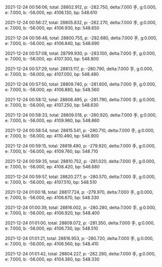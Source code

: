 2021-12-24 00:56:06, total: 28802.912, p: -282.750, delta:7.000 手, g:0.000, e: 7.000, b: -56.000, ep: 4106.130, bp: 548.610

2021-12-24 00:56:27, total: 28805.832, p: -282.270, delta:7.000 手, g:0.000, e: 7.000, b: -56.000, ep: 4106.930, bp: 548.650

2021-12-24 00:56:48, total: 28800.755, p: -282.680, delta:7.000 手, g:0.000, e: 7.000, b: -56.000, ep: 4106.840, bp: 548.690

2021-12-24 00:57:08, total: 28799.930, p: -283.100, delta:7.000 手, g:0.000, e: 7.000, b: -56.000, ep: 4107.300, bp: 548.800

2021-12-24 00:57:29, total: 28813.117, p: -280.790, delta:7.000 手, g:0.000, e: 7.000, b: -56.000, ep: 4107.050, bp: 548.480

2021-12-24 00:57:50, total: 28809.740, p: -281.600, delta:7.000 手, g:0.000, e: 7.000, b: -56.000, ep: 4106.880, bp: 548.560

2021-12-24 00:58:12, total: 28808.495, p: -281.790, delta:7.000 手, g:0.000, e: 7.000, b: -56.000, ep: 4107.250, bp: 548.630

2021-12-24 00:58:33, total: 28809.018, p: -280.920, delta:7.000 手, g:0.000, e: 7.000, b: -56.000, ep: 4109.960, bp: 548.860

2021-12-24 00:58:54, total: 28815.541, p: -280.710, delta:7.000 手, g:0.000, e: 7.000, b: -56.000, ep: 4110.490, bp: 548.900

2021-12-24 00:59:15, total: 28819.490, p: -279.920, delta:7.000 手, g:0.000, e: 7.000, b: -56.000, ep: 4109.760, bp: 548.710

2021-12-24 00:59:35, total: 28810.752, p: -281.020, delta:7.000 手, g:0.000, e: 7.000, b: -56.000, ep: 4108.420, bp: 548.680

2021-12-24 00:59:57, total: 28820.277, p: -280.570, delta:7.000 手, g:0.000, e: 7.000, b: -56.000, ep: 4107.510, bp: 548.510

2021-12-24 01:00:18, total: 28817.724, p: -279.970, delta:7.000 手, g:0.000, e: 7.000, b: -56.000, ep: 4106.670, bp: 548.330

2021-12-24 01:00:39, total: 28816.002, p: -280.280, delta:7.000 手, g:0.000, e: 7.000, b: -56.000, ep: 4106.920, bp: 548.400

2021-12-24 01:01:00, total: 28809.072, p: -281.350, delta:7.000 手, g:0.000, e: 7.000, b: -56.000, ep: 4106.730, bp: 548.510

2021-12-24 01:01:21, total: 28816.953, p: -280.720, delta:7.000 手, g:0.000, e: 7.000, b: -56.000, ep: 4106.560, bp: 548.410

2021-12-24 01:01:42, total: 28804.227, p: -282.280, delta:7.000 手, g:0.000, e: 7.000, b: -56.000, ep: 4104.360, bp: 548.330